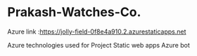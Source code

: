 # Prakash-Watches-Co.
Azure link :https://jolly-field-0f8e4a910.2.azurestaticapps.net

Azure technologies used for Project
Static web apps
Azure bot
